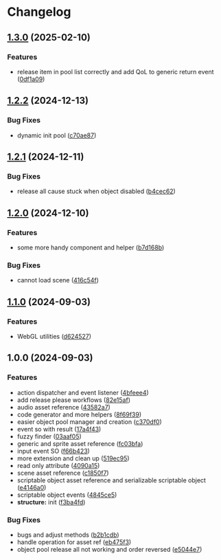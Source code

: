 # Changelog

## [1.3.0](https://github.com/h2v9696/UnityExtensionsCore/compare/v1.2.2...v1.3.0) (2025-02-10)


### Features

* release item in pool list correctly and add QoL to generic return event ([0df1a09](https://github.com/h2v9696/UnityExtensionsCore/commit/0df1a09653e58c86f84da4120b3d68188735f8c3))

## [1.2.2](https://github.com/h2v9696/UnityExtensionsCore/compare/v1.2.1...v1.2.2) (2024-12-13)


### Bug Fixes

* dynamic init pool ([c70ae87](https://github.com/h2v9696/UnityExtensionsCore/commit/c70ae874d24f961aaa61c53532a728074ba4c842))

## [1.2.1](https://github.com/h2v9696/UnityExtensionsCore/compare/v1.2.0...v1.2.1) (2024-12-11)


### Bug Fixes

* release all cause stuck when object disabled ([b4cec62](https://github.com/h2v9696/UnityExtensionsCore/commit/b4cec6239ddb1b0cce2a4d06ae89c235105a7341))

## [1.2.0](https://github.com/h2v9696/UnityExtensionsCore/compare/v1.1.0...v1.2.0) (2024-12-10)


### Features

* some more handy component and helper ([b7d168b](https://github.com/h2v9696/UnityExtensionsCore/commit/b7d168b23062b4c614ee5b1c3a6a1a00f999ec40))


### Bug Fixes

* cannot load scene ([416c54f](https://github.com/h2v9696/UnityExtensionsCore/commit/416c54fa49ffcc7014fc56b4f28eaaab1877e4e2))

## [1.1.0](https://github.com/h2v9696/UnityExtensionsCore/compare/v1.0.0...v1.1.0) (2024-09-03)


### Features

* WebGL utilities ([d624527](https://github.com/h2v9696/UnityExtensionsCore/commit/d62452773ff2c9ce28d07ad6005c56161de10c8b))

## 1.0.0 (2024-09-03)


### Features

* action dispatcher and event listener ([4bfeee4](https://github.com/h2v9696/UnityExtensionsCore/commit/4bfeee473db10764cdc5092bbaf04816cb8e4e7d))
* add release please workflows ([82e15af](https://github.com/h2v9696/UnityExtensionsCore/commit/82e15af57e0d25517614a4bc97a4f543cf6fa91c))
* audio asset reference ([43582a7](https://github.com/h2v9696/UnityExtensionsCore/commit/43582a70deb55890d4df2fbdbd205156845b12ef))
* code generator and more helpers ([8f69f39](https://github.com/h2v9696/UnityExtensionsCore/commit/8f69f39294b2aacb8fd87ba83b2763c97764d2ad))
* easier object pool manager and creation ([c370df0](https://github.com/h2v9696/UnityExtensionsCore/commit/c370df064a14a75436387fea5ff4fc082d2d9b3d))
* event so with result ([17a4f43](https://github.com/h2v9696/UnityExtensionsCore/commit/17a4f43f599484526230ba39461d4571ba190078))
* fuzzy finder ([03aaf05](https://github.com/h2v9696/UnityExtensionsCore/commit/03aaf05f3db3f7d4c457c5e0366d01f53ee39c01))
* generic and sprite asset reference ([fc03bfa](https://github.com/h2v9696/UnityExtensionsCore/commit/fc03bfab1878dfe45c0f8b16ce01a469d7115b8b))
* input event SO ([f66b423](https://github.com/h2v9696/UnityExtensionsCore/commit/f66b42371ba0d299a88f470be1e213f94831175d))
* more extension and clean up ([519ec95](https://github.com/h2v9696/UnityExtensionsCore/commit/519ec95366edf2e312c255f14246733d93c6d4cc))
* read only attribute ([4090a15](https://github.com/h2v9696/UnityExtensionsCore/commit/4090a153083ac30c7b398669ec6d21554bb7eb19))
* scene asset reference ([c1850f7](https://github.com/h2v9696/UnityExtensionsCore/commit/c1850f738502bd44369d3c44f40800d28b396bea))
* scriptable object asset reference and serializable scriptable object ([e4146a0](https://github.com/h2v9696/UnityExtensionsCore/commit/e4146a00cf2d9f952ef648a18946b344d1e2f216))
* scriptable object events ([4845ce5](https://github.com/h2v9696/UnityExtensionsCore/commit/4845ce549d83c22ee1ff55373620905c7158773e))
* **structure:** init ([f3ba4fd](https://github.com/h2v9696/UnityExtensionsCore/commit/f3ba4fd15891f965750e31e26830021da4834588))


### Bug Fixes

* bugs and adjust methods ([b2b1cdb](https://github.com/h2v9696/UnityExtensionsCore/commit/b2b1cdb98fdda0b1e301ff76359039b020dd0f95))
* handle operation for asset ref ([eb475f3](https://github.com/h2v9696/UnityExtensionsCore/commit/eb475f3ad45cf1ef865b665a2ddb63e5049965b9))
* object pool release all not working and order reversed ([e5044e7](https://github.com/h2v9696/UnityExtensionsCore/commit/e5044e7e2875480403c5e222ed8c38499f8cc770))
